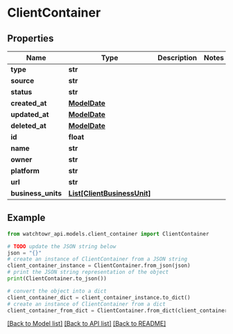 # ClientContainer


## Properties

Name | Type | Description | Notes
------------ | ------------- | ------------- | -------------
**type** | **str** |  | 
**source** | **str** |  | 
**status** | **str** |  | 
**created_at** | [**ModelDate**](ModelDate.md) |  | 
**updated_at** | [**ModelDate**](ModelDate.md) |  | 
**deleted_at** | [**ModelDate**](ModelDate.md) |  | 
**id** | **float** |  | 
**name** | **str** |  | 
**owner** | **str** |  | 
**platform** | **str** |  | 
**url** | **str** |  | 
**business_units** | [**List[ClientBusinessUnit]**](ClientBusinessUnit.md) |  | 

## Example

```python
from watchtowr_api.models.client_container import ClientContainer

# TODO update the JSON string below
json = "{}"
# create an instance of ClientContainer from a JSON string
client_container_instance = ClientContainer.from_json(json)
# print the JSON string representation of the object
print(ClientContainer.to_json())

# convert the object into a dict
client_container_dict = client_container_instance.to_dict()
# create an instance of ClientContainer from a dict
client_container_from_dict = ClientContainer.from_dict(client_container_dict)
```
[[Back to Model list]](../README.md#documentation-for-models) [[Back to API list]](../README.md#documentation-for-api-endpoints) [[Back to README]](../README.md)


